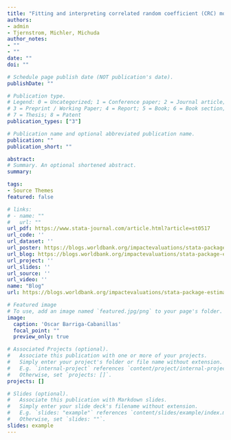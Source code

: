 ```yaml
---
title: "Fitting and interpreting correlated random coefficient (CRC) models using Stata."
authors:
- admin
- Tjernstrom, Michler, Michuda
author_notes:
- ""
- ""
date: ""
doi: ""

# Schedule page publish date (NOT publication's date).
publishDate: ""

# Publication type.
# Legend: 0 = Uncategorized; 1 = Conference paper; 2 = Journal article;
# 3 = Preprint / Working Paper; 4 = Report; 5 = Book; 6 = Book section;
# 7 = Thesis; 8 = Patent
publication_types: ["3"]

# Publication name and optional abbreviated publication name.
publication: ""
publication_short: ""

abstract: 
# Summary. An optional shortened abstract.
summary:  

tags:
- Source Themes
featured: false

# links:
# - name: ""
#   url: ""
url_pdf: https://www.stata-journal.com/article.html?article=st0517
url_code: ''
url_dataset: ''
url_poster: https://blogs.worldbank.org/impactevaluations/stata-package-estimating-correlated-random-coefficient-models
url_blog: https://blogs.worldbank.org/impactevaluations/stata-package-estimating-correlated-random-coefficient-models
url_project: ''
url_slides: ''
url_source: ''
url_video: ''
name: "Blog"
url: https://blogs.worldbank.org/impactevaluations/stata-package-estimating-correlated-random-coefficient-models

# Featured image
# To use, add an image named `featured.jpg/png` to your page's folder. 
image:
  caption: 'Oscar Barriga-Cabanillas'
  focal_point: ""
  preview_only: true

# Associated Projects (optional).
#   Associate this publication with one or more of your projects.
#   Simply enter your project's folder or file name without extension.
#   E.g. `internal-project` references `content/project/internal-project/index.md`.
#   Otherwise, set `projects: []`.
projects: []

# Slides (optional).
#   Associate this publication with Markdown slides.
#   Simply enter your slide deck's filename without extension.
#   E.g. `slides: "example"` references `content/slides/example/index.md`.
#   Otherwise, set `slides: ""`.
slides: example
---
```


